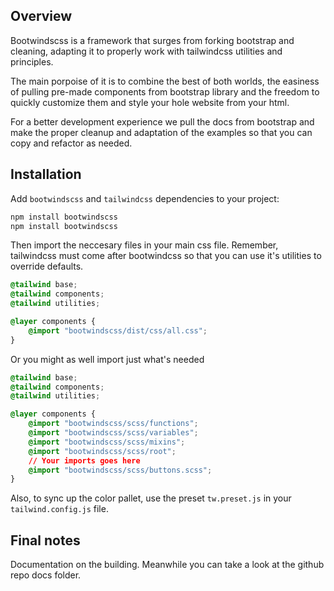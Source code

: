 
<!-- <img src="/preview.png" width="1280" height="640" alt=""/> -->

## Overview

Bootwindscss is a framework that surges from forking bootstrap and cleaning, adapting it to properly work with tailwindcss utilities and principles.

The main porpoise of it is to combine the best of both worlds, the easiness of pulling pre-made components from bootstrap library and the freedom to quickly customize them and style your hole website from your html.

For a better development experience we pull the docs from bootstrap and make the proper cleanup and adaptation of the examples so that you can copy and refactor as needed.

## Installation

Add `bootwindscss` and `tailwindcss` dependencies to your project:

```sh
npm install bootwindscss
npm install bootwindscss
```

Then import the neccesary files in your main css file. Remember, tailwindcss must come after bootwindcss so that you can use it's utilities to override defaults.

```css
@tailwind base;
@tailwind components;
@tailwind utilities;

@layer components {
    @import "bootwindscss/dist/css/all.css";
}
```

Or you might as well import just what's needed

```css
@tailwind base;
@tailwind components;
@tailwind utilities;

@layer components {
    @import "bootwindscss/scss/functions";
    @import "bootwindscss/scss/variables";
    @import "bootwindscss/scss/mixins";
    @import "bootwindscss/scss/root";
    // Your imports goes here
    @import "bootwindscss/scss/buttons.scss";
}
```

Also, to sync up the color pallet, use the preset `tw.preset.js` in your `tailwind.config.js` file. 

<!-- ## Whats included -->

<!-- ## Customization -->

<!-- ## Comming from bootstrap -->

<!-- ## Comming from tailwindcss -->

## Final notes

Documentation on the building. Meanwhile you can take a look at the github repo docs folder. 
